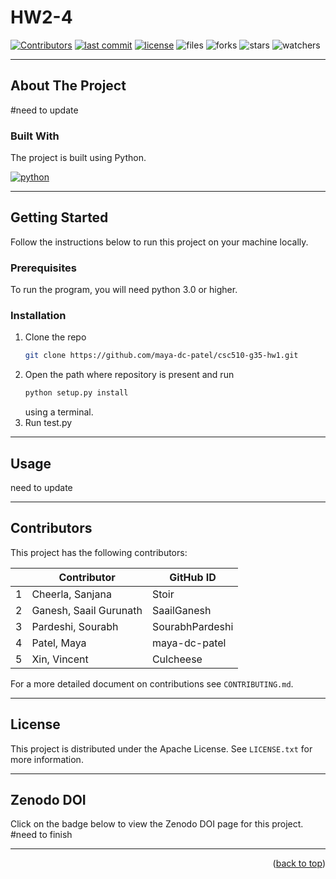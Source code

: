 
# HW2-4

[![Contributors][contributors]][contributors-url]
[![last commit][last-commit]][last-commit-url]
[![license][license]][license-url]
![files][files]
![forks][forks]
![stars][stars]
![watchers][watchers]

<hr />

## About The Project
#need to update

### Built With

The project is built using Python.

[![python][python]][python-url]

<hr />

## Getting Started

Follow the instructions below to run this project on your machine locally.

### Prerequisites

To run the program, you will need python 3.0 or higher.

### Installation
1. Clone the repo
   ```sh
   git clone https://github.com/maya-dc-patel/csc510-g35-hw1.git
   ```
2. Open the path where repository is present and run 
   ```sh
   python setup.py install
   ```
   using a terminal.
3. Run test.py

<hr />

## Usage

need to update

<hr />

## Contributors

This project has the following contributors:

|    | Contributor            | GitHub ID       |
| -- | ---------------------- | ----------------|
|  1 | Cheerla, Sanjana       | Stoir           |
|  2 | Ganesh, Saail Gurunath | SaailGanesh     |
|  3 | Pardeshi, Sourabh      | SourabhPardeshi |
|  4 | Patel, Maya            | maya-dc-patel   |
|  5 | Xin, Vincent           | Culcheese       |

For a more detailed document on contributions see `CONTRIBUTING.md`.

<hr />

## License

This project is distributed under the Apache License. See `LICENSE.txt` for more information.

<hr />

## Zenodo DOI
Click on the badge below to view the Zenodo DOI page for this project. 
#need to finish

<hr />

<p align="right">(<a href="#readme-top">back to top</a>)</p>

[contributors]: https://img.shields.io/github/contributors/maya-dc-patel/csc510-g35-hw1
[contributors-url]: https://github.com/CSC510-G35-Fall2022/csc510-g35-hw2/graphs/contributors

[last-commit]: https://img.shields.io/github/last-commit/maya-dc-patel/csc510-g35-hw1
[last-commit-url]: https://github.com/CSC510-G35-Fall2022/csc510-g35-hw2/commits/main

[license]: https://img.shields.io/badge/license-Apache-blue
[license-url]: https://github.com/CSC510-G35-Fall2022/csc510-g35-hw2/blob/main/LICENSE

[files]: https://github.com/CSC510-G35-Fall2022/csc510-g35-hw2

[forks]: https://img.shields.io/github/forks/CSC510-G35-Fall2022/csc510-g35-hw2?style=social

[stars]: https://img.shields.io/github/stars/CSC510-G35-Fall2022/csc510-g35-hw2?style=social

[watchers]: https://img.shields.io/github/watchers/CSC510-G35-Fall2022/csc510-g35-hw2?style=social

[python]: https://img.shields.io/badge/python-%3E%3D3.0-blue
[python-url]: https://www.python.org/

[tests]: https://img.shields.io/badge/tests-4%20passed%2C%200%20failed-blue
[tests-url]: https://github.com/maya-dc-patel/csc510-g35-hw1/tree/main/test
